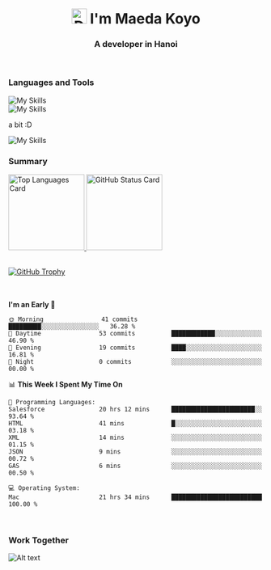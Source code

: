 <h1 align="center">
  <img src="https://raw.githubusercontent.com/Tarikul-Islam-Anik/Animated-Fluent-Emojis/master/Emojis/Animals/Dragon%20Face.png" alt="Dragon Face" width="30" height="30"/> I'm Maeda Koyo
</h1>
<h3 align="center">A developer in Hanoi</h3>

<br/>

<h3 align="left">Languages and Tools</h3>

![My Skills](https://skillicons.dev/icons?theme=dark&i=py,django,fastapi,flask,js,nodejs,express,ts,nestjs)
<br/>
![My Skills](https://skillicons.dev/icons?theme=dark&i=aws,azure,graphql,prisma,mysql,docker,raspberrypi,vscode,php)

<p>a bit :D</p>

![My Skills](https://skillicons.dev/icons?theme=dark&i=bun,elysia,svelte)
<br/>

<h3 align="left">Summary</h3>

<p align="left">
  <!-- <a href="#">
    <img alt="Top Languages Card" height="177px" src="https://github-readme-stats.vercel.app/api/top-langs/?username=MaedaKoyo&layout=compact&theme=chartreuse-dark&langs_count=6" />
  </a> -->
  <a href="#">
    <img alt="Top Languages Card" height="150px" src="https://github-readme-stats.vercel.app/api/top-langs/?username=MaedaKoyo&theme=chartreuse-dark&langs_count=6&layout=compact" />
  </a>
  <!-- <a href="#">
    <img alt="GitHub Status Card" height="177px" src="https://github-readme-stats.vercel.app/api?username=MaedaKoyo&theme=chartreuse-dark&show_icons=true&include_all_commits=true&count_private=false"/>
  </a> -->
  <a href="#">
    <img alt="GitHub Status Card" height="150px" src="https://github-readme-stats.vercel.app/api?username=MaedaKoyo&theme=chartreuse-dark&show_icons=true&include_all_commits=true"/>
  </a>
</p>
<br>


<a href="#">
  <img alt="GitHub Trophy" height=""130px src="https://github-profile-trophy.vercel.app/?username=MaedaKoyo&theme=onestar&no-frame=true&column=-1&no-bg=false&rank=SECRET,SSS,SS,S,AAA,AA,A,B,C" />
</a>
<br>
<br>
<br>

<!--
<p align="left"><img src="/metrics.plugin.achievements.compact.svg" alt="Metrics" width="700"></p>
-->

<!--START_SECTION:waka-->
**I'm an Early 🐤** 

```text
🌞 Morning                41 commits          █████████░░░░░░░░░░░░░░░░   36.28 % 
🌆 Daytime                53 commits          ████████████░░░░░░░░░░░░░   46.90 % 
🌃 Evening                19 commits          ████░░░░░░░░░░░░░░░░░░░░░   16.81 % 
🌙 Night                  0 commits           ░░░░░░░░░░░░░░░░░░░░░░░░░   00.00 % 
```


📊 **This Week I Spent My Time On** 

```text
💬 Programming Languages: 
Salesforce               20 hrs 12 mins      ███████████████████████░░   93.64 % 
HTML                     41 mins             █░░░░░░░░░░░░░░░░░░░░░░░░   03.18 % 
XML                      14 mins             ░░░░░░░░░░░░░░░░░░░░░░░░░   01.15 % 
JSON                     9 mins              ░░░░░░░░░░░░░░░░░░░░░░░░░   00.72 % 
GAS                      6 mins              ░░░░░░░░░░░░░░░░░░░░░░░░░   00.50 % 

💻 Operating System: 
Mac                      21 hrs 34 mins      █████████████████████████   100.00 % 
```


<!--END_SECTION:waka-->

<!--
<p align="left">
  <a href="#">
    <img alt="GitHub Profile Summary Cards Details" src="https://raw.githubusercontent.com/MaedaKoyo/MaedaKoyo/main/profile-summary-card-output/github_dark/0-profile-details.svg" width="100%"/>
  </a>
</p>
<p align="left">
    <img alt="GitHub Profile Summary Cards Language Commit" src="https://raw.githubusercontent.com/MaedaKoyo/MaedaKoyo/main/profile-summary-card-output/github_dark/2-most-commit-language.svg" width="50%" /><img alt="GitHub Profile Summary Cards Productive Time" src="https://raw.githubusercontent.com/MaedaKoyo/MaedaKoyo/main/profile-summary-card-output/github_dark/4-productive-time.svg" width="50%" />
</p>
-->


<br>
<h3 align="left">Work Together</h3>

![Alt text](https://spotify-recently-played-readme.vercel.app/api?user=rillex12&width=880px)
